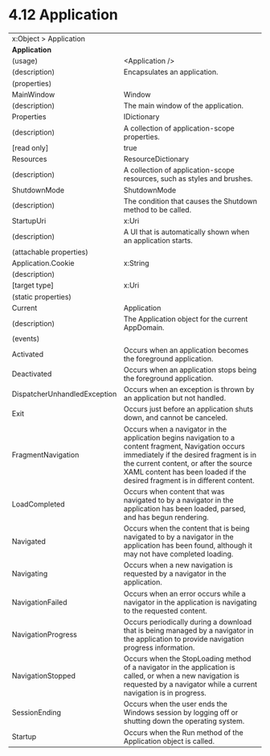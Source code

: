 <html dir="LTR" xmlns:mshelp="http://msdn.microsoft.com/mshelp" xmlns:ddue="http://ddue.schemas.microsoft.com/authoring/2003/5" xmlns:xlink="http://www.w3.org/1999/xlink" xmlns:tool="http://www.microsoft.com/tooltip">

<body>
 <input type="hidden" id="userDataCache" class="userDataStyle">
 <input type="hidden" id="hiddenScrollOffset">
 <img id="dropDownImage" style="display:none; height:0; width:0;" src="../local/drpdown.gif">
 <img id="dropDownHoverImage" style="display:none; height:0; width:0;" src="../local/drpdown_orange.gif">
 <img id="collapseImage" style="display:none; height:0; width:0;" src="../local/collapse.gif">
 <img id="expandImage" style="display:none; height:0; width:0;" src="../local/exp.gif">
 <img id="collapseAllImage" style="display:none; height:0; width:0;" src="../local/collall.gif">
 <img id="expandAllImage" style="display:none; height:0; width:0;" src="../local/expall.gif">
 <img id="copyImage" style="display:none; height:0; width:0;" src="../local/copycode.gif">
 <img id="copyHoverImage" style="display:none; height:0; width:0;" src="../local/copycodeHighlight.gif">
 <div id="header"><h1 class="heading">4.12 Application</h1></div>

 <div id="mainSection">
 <div id="mainBody">
 <div id="allHistory" class="saveHistory" onsave="saveAll()" onload="loadAll()"></div>
 <p xmlns:wsd="http://wsdev.schemas.microsoft.com/authoring/2008/2" xmlns:msxsl="urn:schemas-microsoft-com:xslt" xmlns:script="urn:script" xmlns:build="urn:build">
 </p>
 <div id="sectionSection0" class="section" name="collapseableSection">
 <content xmlns="http://ddue.schemas.microsoft.com/authoring/2003/5" xmlns:wsd="http://wsdev.schemas.microsoft.com/authoring/2008/2" xmlns:msxsl="urn:schemas-microsoft-com:xslt" xmlns:script="urn:script" xmlns:build="urn:build">
 </content>
 </div>
 <div id="sectionSection1" class="section" name="collapseableSection">
 <content xmlns="http://ddue.schemas.microsoft.com/authoring/2003/5" xmlns:wsd="http://wsdev.schemas.microsoft.com/authoring/2008/2" xmlns:msxsl="urn:schemas-microsoft-com:xslt" xmlns:script="urn:script" xmlns:build="urn:build">
 <table class="ProtocolAuthoredTable" xmlns="">
 <tr><td colspan="2">
<mshelp:link keywords="86913f34-aa06-4c94-9f09-83936a822fd8" tabindex="0">x:Object</mshelp:link> &gt; <mshelp:link keywords="1565cb58-f851-477c-91ea-34743e846ac6" tabindex="0">Application</mshelp:link> </td>
 </tr>
 <tr><td colspan="2">
 <b>
Application </b>
 </td>
 </tr>
 <tr><td><div class="indent0">(usage)</div></td>
 <td>&lt;Application /&gt; </td>
 </tr>
 <tr><td><div class="indent0">(description)</div></td>
 <td>Encapsulates an application. </td>
 </tr>
 <tr><td><div class="indent0">(properties)</div></td>
 <td> </td>
 </tr>
 <tr><td><div class="indent2">MainWindow</div></td>
 <td><mshelp:link keywords="02f4dfc4-91cc-4aa3-ac13-2bf0071e6dc9" tabindex="0">Window</mshelp:link> </td>
 </tr>
 <tr><td><div class="indent4">(description)</div></td>
 <td>The main window of the application. </td>
 </tr>
 <tr><td><div class="indent2">Properties</div></td>
 <td><mshelp:link keywords="90239c9f-8baf-4c3c-83b1-95a8f4002479" tabindex="0">IDictionary</mshelp:link> </td>
 </tr>
 <tr><td><div class="indent4">(description)</div></td>
 <td>A collection of application-scope properties. </td>
 </tr>
 <tr><td><div class="indent4">[read only]</div></td>
 <td>true </td>
 </tr>
 <tr><td><div class="indent2">Resources</div></td>
 <td><mshelp:link keywords="3b1221e6-6503-4003-9e62-f95c7bb38d46" tabindex="0">ResourceDictionary</mshelp:link> </td>
 </tr>
 <tr><td><div class="indent4">(description)</div></td>
 <td>A collection of application-scope resources, such as styles and brushes. </td>
 </tr>
 <tr><td><div class="indent2">ShutdownMode</div></td>
 <td><mshelp:link keywords="4c17cfc7-594d-4333-b2ed-26b743829dea" tabindex="0">ShutdownMode</mshelp:link> </td>
 </tr>
 <tr><td><div class="indent4">(description)</div></td>
 <td>The condition that causes the Shutdown method to be called. </td>
 </tr>
 <tr><td><div class="indent2">StartupUri</div></td>
 <td><mshelp:link keywords="b305ae61-7712-4d1c-9584-f3660e13bfb8" tabindex="0">x:Uri</mshelp:link> </td>
 </tr>
 <tr><td><div class="indent4">(description)</div></td>
 <td>A UI that is automatically shown when an application starts. </td>
 </tr>
 <tr><td><div class="indent0">(attachable properties)</div></td>
 <td> </td>
 </tr>
 <tr><td><div class="indent2">Application.Cookie</div></td>
 <td><mshelp:link keywords="9defda5a-685e-4b5a-9b63-e97e2b4184ee" tabindex="0">x:String</mshelp:link> </td>
 </tr>
 <tr><td><div class="indent4">(description)</div></td>
 <td> </td>
 </tr>
 <tr><td><div class="indent4">[target type]</div></td>
 <td><mshelp:link keywords="b305ae61-7712-4d1c-9584-f3660e13bfb8" tabindex="0">x:Uri</mshelp:link> </td>
 </tr>
 <tr><td><div class="indent0">(static properties)</div></td>
 <td> </td>
 </tr>
 <tr><td><div class="indent2">Current</div></td>
 <td><mshelp:link keywords="1565cb58-f851-477c-91ea-34743e846ac6" tabindex="0">Application</mshelp:link> </td>
 </tr>
 <tr><td><div class="indent4">(description)</div></td>
 <td>The Application object for the current AppDomain. </td>
 </tr>
 <tr><td><div class="indent0">(events)</div></td>
 <td> </td>
 </tr>
 <tr><td><div class="indent2">Activated</div></td>
 <td>Occurs when an application becomes the foreground application. </td>
 </tr>
 <tr><td><div class="indent2">Deactivated</div></td>
 <td>Occurs when an application stops being the foreground application. </td>
 </tr>
 <tr><td><div class="indent2">DispatcherUnhandledException</div></td>
 <td>Occurs when an exception is thrown by an application but not handled. </td>
 </tr>
 <tr><td><div class="indent2">Exit</div></td>
 <td>Occurs just before an application shuts down, and cannot be canceled. </td>
 </tr>
 <tr><td><div class="indent2">FragmentNavigation</div></td>
 <td>Occurs when a navigator in the application begins navigation to a content fragment, Navigation occurs immediately if the desired fragment is in the current content, or after the source XAML content has been loaded if the desired fragment is in different content. </td>
 </tr>
 <tr><td><div class="indent2">LoadCompleted</div></td>
 <td>Occurs when content that was navigated to by a navigator in the application has been loaded, parsed, and has begun rendering. </td>
 </tr>
 <tr><td><div class="indent2">Navigated</div></td>
 <td>Occurs when the content that is being navigated to by a navigator in the application has been found, although it may not have completed loading. </td>
 </tr>
 <tr><td><div class="indent2">Navigating</div></td>
 <td>Occurs when a new navigation is requested by a navigator in the application. </td>
 </tr>
 <tr><td><div class="indent2">NavigationFailed</div></td>
 <td>Occurs when an error occurs while a navigator in the application is navigating to the requested content. </td>
 </tr>
 <tr><td><div class="indent2">NavigationProgress</div></td>
 <td>Occurs periodically during a download that is being managed by a navigator in the application to provide navigation progress information. </td>
 </tr>
 <tr><td><div class="indent2">NavigationStopped</div></td>
 <td>Occurs when the StopLoading method of a navigator in the application is called, or when a new navigation is requested by a navigator while a current navigation is in progress. </td>
 </tr>
 <tr><td><div class="indent2">SessionEnding</div></td>
 <td>Occurs when the user ends the Windows session by logging off or shutting down the operating system. </td>
 </tr>
 <tr><td><div class="indent2">Startup</div></td>
 <td>Occurs when the Run method of the Application object is called. </td>
 </tr>
</table>
 </content>
 </div>
 <!--[if gte IE 5]>
 <tool:tip element="languageFilterToolTip" avoidmouse="false"/>
 <![endif]-->
 </div>
 <a name="feedback"></a><span></span>
 </div>
</body></html>
